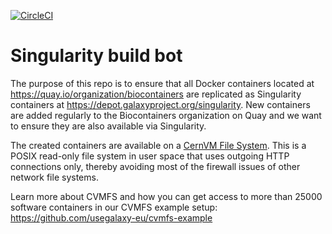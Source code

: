 [![CircleCI](https://circleci.com/gh/simonbray/build-singularity/tree/master.svg?style=svg)](https://circleci.com/gh/simonbray/build-singularity/tree/master)

# Singularity build bot

The purpose of this repo is to ensure that all Docker containers located at https://quay.io/organization/biocontainers
are replicated as Singularity containers at https://depot.galaxyproject.org/singularity. New containers are added regularly to the Biocontainers organization on Quay and we want to ensure they are also available via Singularity.

The created containers are available on a [CernVM File System](https://cernvm.cern.ch/portal/filesystem). This is a POSIX read-only file system in user space that uses outgoing HTTP connections only, thereby avoiding most of the firewall issues of other network file systems. 

Learn more about CVMFS and how you can get access to more than 25000 software containers in our CVMFS example setup: https://github.com/usegalaxy-eu/cvmfs-example

